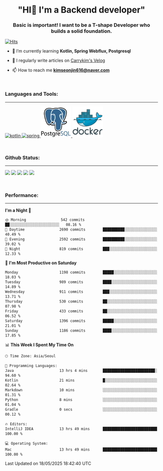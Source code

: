 <h1 align="center">"HI👋 I'm a Backend developer" </h1>
<h3 align="center">Basic is important! I want to be a T-shape Developer who builds a solid foundation.</h3>

[![Hits](https://hits.seeyoufarm.com/api/count/incr/badge.svg?url=https%3A%2F%2Fgithub.com%2Fgimseonjin&count_bg=%2318BFE5&title_bg=%23555555&icon=ko-fi.svg&icon_color=%23E7E7E7&title=hits&edge_flat=false)](https://hits.seeyoufarm.com)

- 🌱 I’m currently learning **Kotlin, Spring Webflux, Postgresql**

- 📝 I regularly write articles on [Carrykim's Velog](https://velog.io/@carrykim)

- 📫 How to reach me **kimseonjin616@naver.com**

<br/>

<h3 align="left">Languages and Tools:</h3>

***

<p align="left"> 
 <a href="https://kotlinlang.org" target="_blank" rel="noreferrer"> <img src="https://www.vectorlogo.zone/logos/kotlinlang/kotlinlang-icon.svg" alt="kotlin" width="20%" height="20%"/> </a>
<a href="https://spring.io/" target="_blank" rel="noreferrer"> <img src="https://www.vectorlogo.zone/logos/springio/springio-icon.svg" alt="spring" width="20%" height="20%"/> </a>
<a href="https://www.postgresql.org" target="_blank" rel="noreferrer"> <img src="https://raw.githubusercontent.com/devicons/devicon/master/icons/postgresql/postgresql-original-wordmark.svg" alt="postgresql" width="20%" height="20%"/> </a>
 <a href="https://www.docker.com/" target="_blank" rel="noreferrer"> <img src="https://raw.githubusercontent.com/devicons/devicon/master/icons/docker/docker-original-wordmark.svg" alt="docker" width="20%" height="20%"/> </a>
 </p>
</p>

<br/>

<h3 align="left">Github Status:</h3>

***

![](http://github-profile-summary-cards.vercel.app/api/cards/profile-details?username=gimseonjin&theme=nord_bright)
![](http://github-profile-summary-cards.vercel.app/api/cards/repos-per-language?username=gimseonjin&theme=nord_bright)
![](http://github-profile-summary-cards.vercel.app/api/cards/most-commit-language?username=gimseonjin&theme=nord_bright)
![](http://github-profile-summary-cards.vercel.app/api/cards/stats?username=gimseonjin&theme=nord_bright)
![](http://github-profile-summary-cards.vercel.app/api/cards/productive-time?username=gimseonjin&theme=nord_bright&utcOffset=8)


<br/>

<h3 align="left">Performance:</h3>

***

<!--START_SECTION:waka-->
**I'm a Night 🦉** 

```text
🌞 Morning                542 commits         ██░░░░░░░░░░░░░░░░░░░░░░░   08.16 % 
🌆 Daytime                2690 commits        ██████████░░░░░░░░░░░░░░░   40.49 % 
🌃 Evening                2592 commits        ██████████░░░░░░░░░░░░░░░   39.02 % 
🌙 Night                  819 commits         ███░░░░░░░░░░░░░░░░░░░░░░   12.33 % 
```
📅 **I'm Most Productive on Saturday** 

```text
Monday                   1198 commits        █████░░░░░░░░░░░░░░░░░░░░   18.03 % 
Tuesday                  989 commits         ████░░░░░░░░░░░░░░░░░░░░░   14.89 % 
Wednesday                911 commits         ███░░░░░░░░░░░░░░░░░░░░░░   13.71 % 
Thursday                 530 commits         ██░░░░░░░░░░░░░░░░░░░░░░░   07.98 % 
Friday                   433 commits         ██░░░░░░░░░░░░░░░░░░░░░░░   06.52 % 
Saturday                 1396 commits        █████░░░░░░░░░░░░░░░░░░░░   21.01 % 
Sunday                   1186 commits        ████░░░░░░░░░░░░░░░░░░░░░   17.85 % 
```


📊 **This Week I Spent My Time On** 

```text
🕑︎ Time Zone: Asia/Seoul

💬 Programming Languages: 
Java                     13 hrs 4 mins       ████████████████████████░   94.60 % 
Kotlin                   21 mins             █░░░░░░░░░░░░░░░░░░░░░░░░   02.64 % 
Markdown                 10 mins             ░░░░░░░░░░░░░░░░░░░░░░░░░   01.31 % 
Python                   8 mins              ░░░░░░░░░░░░░░░░░░░░░░░░░   01.04 % 
Gradle                   0 secs              ░░░░░░░░░░░░░░░░░░░░░░░░░   00.12 % 

🔥 Editors: 
IntelliJ IDEA            13 hrs 49 mins      █████████████████████████   100.00 % 

💻 Operating System: 
Mac                      13 hrs 49 mins      █████████████████████████   100.00 % 
```


 Last Updated on 18/05/2025 18:42:40 UTC
<!--END_SECTION:waka-->

<div align="center">
  
